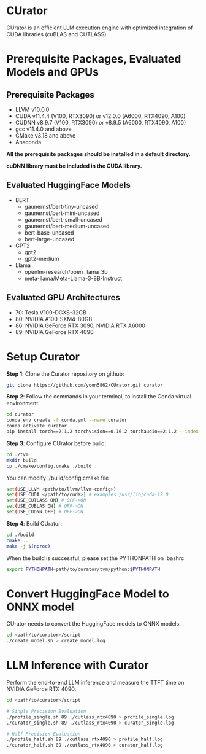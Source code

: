 
# CUrator
  CUrator is an efficient LLM execution engine with optimized integration of CUDA libraries (cuBLAS and CUTLASS).

# Prerequisite Packages, Evaluated Models and GPUs

## **Prerequisite Packages**
- LLVM v10.0.0
- CUDA v11.4.4 (V100, RTX3090) or v12.0.0 (A6000, RTX4090, A100)
- CUDNN v8.9.7 (V100, RTX3090) or v8.9.5 (A6000, RTX4090, A100)
- gcc v11.4.0 and above
- CMake v3.18 and above
- Anaconda

__All the prerequisite packages should be installed in a default directory.__


__cuDNN library must be included in the CUDA library.__

## **Evaluated HuggingFace Models**
* BERT
  * gaunernst/bert-tiny-uncased
  * gaunernst/bert-mini-uncased
  * gaunernst/bert-small-uncased
  * gaunernst/bert-medium-uncased
  * bert-base-uncased
  * bert-large-uncased
* GPT2
  * gpt2
  * gpt2-medium
* Llama
  * openlm-research/open_llama_3b
  * meta-llama/Meta-Llama-3-8B-Instruct

## **Evaluated GPU Architectures**
  - 70: Tesla V100-DGXS-32GB
  - 80: NVIDIA A100-SXM4-80GB
  - 86: NVIDIA GeForce RTX 3090, NVIDIA RTX A6000
  - 89: NVIDIA GeForce RTX 4090

# **Setup Curator**

**Step 1**: Clone the Curator repository on github:
```bash
git clone https://github.com/yoon5862/CUrator.git curator
```

**Step 2**: Follow the commands in your terminal, to install the Conda virtual environment:
```bash
cd curator
conda env create -f conda.yml --name curator
conda activate curator
pip install torch==2.1.2 torchvision==0.16.2 torchaudio==2.1.2 --index-url https://download.pytorch.org/whl/cu118
```

**Step 3**: Configure CUrator before build:
```bash
cd ./tvm
mkdir build
cp ./cmake/config.cmake ./build
```
You can modify ./build/config.cmake file
```bash
set(USE_LLVM <path/to/llvm/llvm-config>)
set(USE_CUDA </path/to/cuda>) # examples /usr/lib/cuda-12.0
set(USE_CUTLASS ON) # OFF->ON
set(USE_CUBLAS ON) # OFF->ON
set(USE_CUDNN OFF) # OFF->ON
```

**Step 4**: Build CUrator:
```bash
cd ./build
cmake ..
make -j $(nproc)
```
When the build is successful, please set the PYTHONPATH on .bashrc
```bash
export PYTHONPATH=path/to/curator/tvm/python:$PYTHONPATH
```



# **Convert HuggingFace Model to ONNX model**

CUrator needs to convert the HuggingFace models to ONNX models:
```bash
cd <path/to/curator>/script
./create_model.sh > create_model.log
```

# **LLM Inference with Curator**
Perform the end-to-end LLM inference and measure the TTFT time on NVIDIA GeForce RTX 4090:
```bash
cd <path/to/curator>/script

# Single Precision Evaluation
./profile_single.sh 89 ./cutlass_rtx4090 > profile_single.log
./curator_single.sh 89 ./cutlass_rtx4090 > curator_single.log

# Half Precision Evaluation
./profile_half.sh 89 ./cutlass_rtx4090 > profile_half.log
./curator_half.sh 89 ./cutlass_rtx4090 > curator_half.log
```